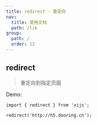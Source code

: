 ```yaml
---
title: redirect - 重定向
nav:
  title: 使用文档
  path: /lib
group:
  path: /
  order: 12
---
```


## redirect

> 重定向到指定页面

Demo:

```tsx | pure
import { redirect } from 'xijs';

redirect('http://h5.dooring.cn');
```

